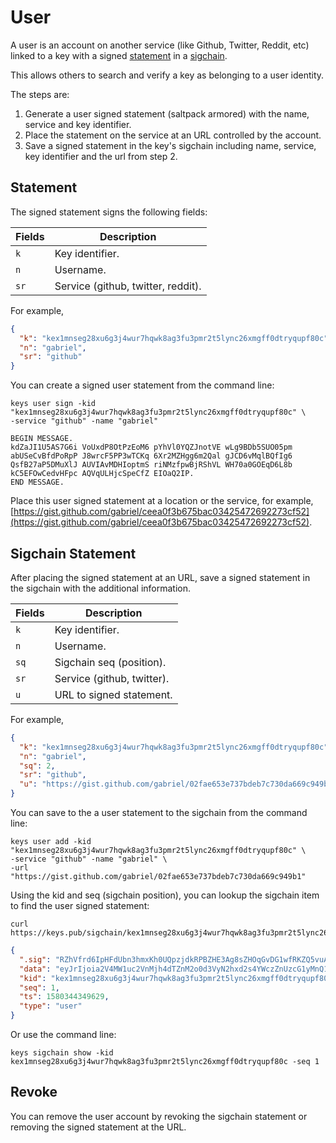 # User

A user is an account on another service (like Github, Twitter, Reddit, etc) linked to a key with a signed
[statement](sigchain.md#Statement) in a [sigchain](sigchain.md).

This allows others to search and verify a key as belonging to a user identity.

The steps are:

1. Generate a user signed statement (saltpack armored) with the name, service and key identifier.
2. Place the statement on the service at an URL controlled by the account.
3. Save a signed statement in the key's sigchain including name, service, key identifier and the url from step 2.

## Statement

The signed statement signs the following fields:

| Fields | Description                        |
| ------ | ---------------------------------- |
| `k`    | Key identifier.                    |
| `n`    | Username.                          |
| `sr`   | Service (github, twitter, reddit). |

For example,

```json
{
  "k": "kex1mnseg28xu6g3j4wur7hqwk8ag3fu3pmr2t5lync26xmgff0dtryqupf80c",
  "n": "gabriel",
  "sr": "github"
}
```

You can create a signed user statement from the command line:

```shell
keys user sign -kid "kex1mnseg28xu6g3j4wur7hqwk8ag3fu3pmr2t5lync26xmgff0dtryqupf80c" \
-service "github" -name "gabriel"
```

```
BEGIN MESSAGE.
kdZaJI1U5AS7G6i VoUxdP8OtPzEoM6 pYhVl0YQZJnotVE wLg9BDb5SUO05pm
abUSeCvBfdPoRpP J8wrcF5PP3wTCKq 6Xr2MZHgg6m2Qal gJCD6vMqlBQfIg6
QsfB27aP5DMuXlJ AUVIAvMDHIoptmS riNMzfpwBjRShVL WH70a0GOEqD6L8b
kC5EFOwCedvHFpc AQVqULHjcSpeCfZ EIOaQ2IP.
END MESSAGE.
```

Place this user signed statement at a location or the service, for example, [https://gist.github.com/gabriel/ceea0f3b675bac03425472692273cf52](https://gist.github.com/gabriel/ceea0f3b675bac03425472692273cf52).

## Sigchain Statement

After placing the signed statement at an URL, save a signed statement in the sigchain with the additional information.

| Fields | Description                |
| ------ | -------------------------- |
| `k`    | Key identifier.            |
| `n`    | Username.                  |
| `sq`   | Sigchain seq (position).   |
| `sr`   | Service (github, twitter). |
| `u`    | URL to signed statement.   |

For example,

```json
{
  "k": "kex1mnseg28xu6g3j4wur7hqwk8ag3fu3pmr2t5lync26xmgff0dtryqupf80c",
  "n": "gabriel",
  "sq": 2,
  "sr": "github",
  "u": "https://gist.github.com/gabriel/02fae653e737bdeb7c730da669c949b1"
}
```

You can save to the a user statement to the sigchain from the command line:

```shell
keys user add -kid "kex1mnseg28xu6g3j4wur7hqwk8ag3fu3pmr2t5lync26xmgff0dtryqupf80c" \
-service "github" -name "gabriel" \
-url "https://gist.github.com/gabriel/02fae653e737bdeb7c730da669c949b1"
```

Using the kid and seq (sigchain position), you can lookup the sigchain item to find the user signed statement:

```shell
curl https://keys.pub/sigchain/kex1mnseg28xu6g3j4wur7hqwk8ag3fu3pmr2t5lync26xmgff0dtryqupf80c/1
```

```json
{
  ".sig": "RZhVfrd6IpHFdUbn3hmxKh0UQpzjdkRPBZHE3Ag8sZHOqGvDG1wfRKZQ5vuAJDXQCuDoe6uGX1+xnk9qd8sPDw==",
  "data": "eyJrIjoia2V4MW1uc2VnMjh4dTZnM2o0d3VyN2hxd2s4YWczZnUzcG1yMnQ1bHluYzI2eG1nZmYwZHRyeXF1cGY4MGMiLCJuIjoiZ2FicmllbCIsInNxIjoxLCJzciI6ImdpdGh1YiIsInUiOiJodHRwczovL2dpc3QuZ2l0aHViLmNvbS9nYWJyaWVsL2NlZWEwZjNiNjc1YmFjMDM0MjU0NzI2OTIyNzNjZjUyIn0=",
  "kid": "kex1mnseg28xu6g3j4wur7hqwk8ag3fu3pmr2t5lync26xmgff0dtryqupf80c",
  "seq": 1,
  "ts": 1580344349629,
  "type": "user"
}
```

Or use the command line:

```shell
keys sigchain show -kid kex1mnseg28xu6g3j4wur7hqwk8ag3fu3pmr2t5lync26xmgff0dtryqupf80c -seq 1
```

## Revoke

You can remove the user account by revoking the sigchain statement or removing the signed statement at the URL.
